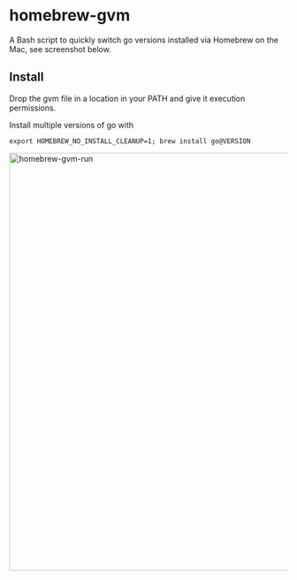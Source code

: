 # homebrew-gvm
A Bash script to quickly switch go versions installed via Homebrew on the Mac, see screenshot below.

## Install

Drop the gvm file in a location in your PATH and give it execution permissions. 

Install multiple versions of go with 

```
export HOMEBREW_NO_INSTALL_CLEANUP=1; brew install go@VERSION
```

<img width="756" alt="homebrew-gvm-run" src="https://user-images.githubusercontent.com/30232/166242322-811deef8-57f3-4a54-a0ff-e37b79579db9.png">
